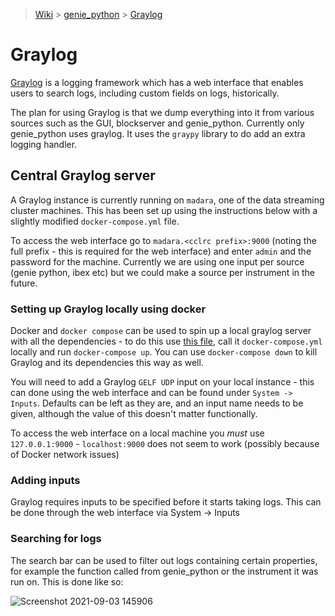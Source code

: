 > [Wiki](Home) > [genie_python](genie_python) > [Graylog](Graylog)

# Graylog

[Graylog](https://docs.graylog.org/) is a logging framework which has a web interface that enables users to search logs, including custom fields on logs, historically. 

The plan for using Graylog is that we dump everything into it from various sources such as the GUI, blockserver and genie_python. Currently only genie_python uses graylog. It uses the `graypy` library to do add an extra logging handler. 

## Central Graylog server 
A Graylog instance is currently running on `madara`, one of the data streaming cluster machines. This has been set up using the instructions below with a slightly modified `docker-compose.yml` file.

To access the web interface go to `madara.<cclrc prefix>:9000` (noting the full prefix - this is required for the web interface) and enter `admin` and the password for the machine. Currently we are using one input per source (genie python, ibex etc) but we could make a source per instrument in the future. 

### Setting up Graylog locally using docker

Docker and `docker compose` can be used to spin up a local graylog server with all the dependencies - to do this use [this file](https://docs.graylog.org/en/4.0/pages/installation/docker.html#persisting-data), call it `docker-compose.yml` locally and run `docker-compose up`. You can use `docker-compose down` to kill Graylog and its dependencies this way as well. 

You will need to add a Graylog `GELF UDP` input on your local instance - this can done using the web interface and can be found under `System -> Inputs`. Defaults can be left as they are, and an input name needs to be given, although the value of this doesn't matter functionally. 

To access the web interface on a local machine you _must_ use `127.0.0.1:9000` - `localhost:9000` does not seem to work (possibly because of Docker network issues) 


### Adding inputs 

Graylog requires inputs to be specified before it starts taking logs. This can be done through the web interface via System -> Inputs 

### Searching for logs

The search bar can be used to filter out logs containing certain properties, for example the function called from genie_python or the instrument it was run on. This is done like so: 

![Screenshot 2021-09-03 145906](https://user-images.githubusercontent.com/14823767/132017594-55ce10dc-7e61-4c8d-a1fc-68da48da90eb.png)


